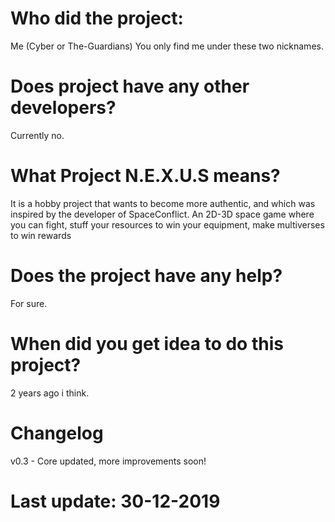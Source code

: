 # Who did the project:
Me (Cyber or The-Guardians)
You only find me under these two nicknames.
# Does project have any other developers?
Currently no.

# What Project N.E.X.U.S means?
It is a hobby project that wants to become more authentic, and which was inspired by the developer of SpaceConflict. An 2D-3D space game where you can fight, stuff your resources to win your equipment, make multiverses to win rewards

# Does the project have any help?
For sure.

# When did you get idea to do this project?
2 years ago i think.

# Changelog
v0.3 - Core updated, more improvements soon!
# Last update: 30-12-2019

